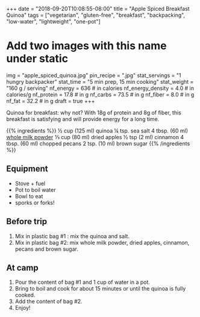 +++
date = "2018-09-20T10:08:55-08:00"
title = "Apple Spiced Breakfast Quinoa"
tags = ["vegetarian", "gluten-free", "breakfast", "backpacking", "low-water", "lightweight", "one-pot"]
# Add two images with this name under static
img = "apple_spiced_quinoa.jpg"
pin_recipe = ".jpg"
stat_servings = "1 hungry backpacker"
stat_time = "5 min prep, 15 min cooking"
stat_weight = "160 g / serving"
nf_energy = 636 # in calories
nf_energy_density = 4.0 # in calories/g
nf_protein = 17.8 # in g
nf_carbs = 73.5 # in g
nf_fiber = 8.0 # in g
nf_fat = 32.2 # in g
draft = true
+++

Quinoa for breakfast: why not? With 18g of protein and 8g of fiber, this breakfast is satisfying and will provide energy for a long time. 

{{% ingredients %}}
½ cup (125 ml) quinoa
¼ tsp. sea salt
4 tbsp. (60 ml) <a target="_blank" href="https://www.amazon.com/gp/product/B00FRFRZF6/ref=as_li_tl?ie=UTF8&camp=1789&creative=9325&creativeASIN=B00FRFRZF6&linkCode=as2&tag=gourmethiking-20&linkId=f7d69f70caf1f6c64d69cf2302439691">whole milk powder</a><img src="//ir-na.amazon-adsystem.com/e/ir?t=gourmethiking-20&l=am2&o=1&a=B00FRFRZF6" width="1" height="1" border="0" alt="" style="border:none !important; margin:0px !important;" />
⅓ cup (80 ml) dried apples
½ tsp (2 ml) cinnamon
4 tbsp. (60 ml) chopped pecans
2 tsp. (10 ml) brown sugar
{{% /ingredients %}}

## Equipment
- Stove + fuel
- Pot to boil water
- Bowl to eat
- sporks or forks!

## Before trip
1. Mix in plastic bag #1 : mix the quinoa and salt.
1. Mix in plastic bag #2: mix whole milk powder, dried apples, cinnamon, pecans and brown sugar.
 
## At camp
1. Pour the content of bag #1 and 1 cup of water in a pot.
1. Bring to boil and cook for about 15 minutes or until the quinoa is fully cooked.
1. Add the content of bag #2. 
1. Enjoy!
